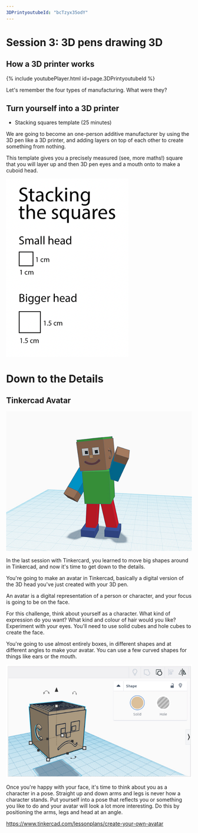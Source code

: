 ```yaml
---
3DPrintyoutubeId: "bcTzyx35odY"
---
```


# Session 3: 3D pens drawing 3D

## How a 3D printer works

{% include youtubePlayer.html id=page.3DPrintyoutubeId %}

Let's remember the four types of manufacturing. What were they?

## Turn yourself into a 3D printer

* Stacking squares template (25 minutes)

We are going to become an one-person additive manufacturer by using the 3D pen like a 3D printer, and adding layers on top of each other to create something from nothing.

This template gives you a precisely measured (see, more maths!) square that you will layer up and then 3D pen eyes and a mouth onto to make a cuboid head.

![Stacking the squares template](../assets/StackingTheSquares.png)

# Down to the Details

## Tinkercad Avatar

![Tinkercad Avatar](../assets/TinkercadAvatarExample.jpg)

In the last session with Tinkercard, you learned to move big shapes around in Tinkercad, and now it's time to get down to the details.

You're going to make an avatar in Tinkercad, basically a digital version of the 3D head you've just created with your 3D pen.

An avatar is a digital representation of a person or character, and your focus is going to be on the face.

For this challenge, think about yourself as a character. What kind of expression do you want? What kind and colour of hair would you like? Experiment with your eyes. You'll need to use solid cubes and hole cubes to create the face.

You're going to use almost entirely boxes, in different shapes and at different angles to make your avatar. You can use a few curved shapes for things like ears or the mouth.

![Tinkercad face](../assets/TinkercadFace.png)

Once you're happy with your face, it's time to think about you as a character in a pose. Straight up and down arms and legs is never how a character stands. Put yourself into a pose that reflects you or something you like to do and your avatar will look a lot more interesting. Do this by positioning the arms, legs and head at an angle.

https://www.tinkercad.com/lessonplans/create-your-own-avatar
